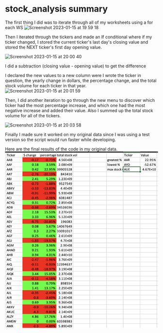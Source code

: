 # stock_analysis summary

The first thing I did was to iterate through all of my worksheets using a for each WS
<img width="390" alt="Screenshot 2023-01-15 at 19 59 18" src="https://user-images.githubusercontent.com/64171430/212582839-1ccaba35-5e75-4f7b-bd39-0ac95f2b13c3.png">


Then I iterated through the tickers and made an If conditional where if my ticker changed, I stored the current ticker's last day's closing value and stored the NEXT ticker's first day opening value. 

<img width="555" alt="Screenshot 2023-01-15 at 20 00 40" src="https://user-images.githubusercontent.com/64171430/212582952-f1970c1d-a351-42c6-9d9d-7f490b992cea.png">


I did a subtraction (closing value - opening value) to get the difference 

I declared the new values to a new column were I wrote the ticker in question, the yearly change in dollars, the percentage change, and the total stock volume for each ticker in that year. 
<img width="223" alt="Screenshot 2023-01-15 at 20 01 59" src="https://user-images.githubusercontent.com/64171430/212583053-b56844a0-d56a-4716-891c-c2ff6c84e15e.png">

Then, I did another iteration to go through the new menu to discover which ticker had the most percentage increase, and which one had the most negative increase and added their value. Also I summed up the total stock volume for all of the tickers.

<img width="179" alt="Screenshot 2023-01-15 at 20 03 58" src="https://user-images.githubusercontent.com/64171430/212583230-a1e3dee5-fc99-4f08-87a8-92630a26efe1.png">

Finally I made sure it worked on my original data since I was using a test version so the script would run faster while developing. 

Here are the final results of the code in my original data. 
![stock_results_image](results.png)
